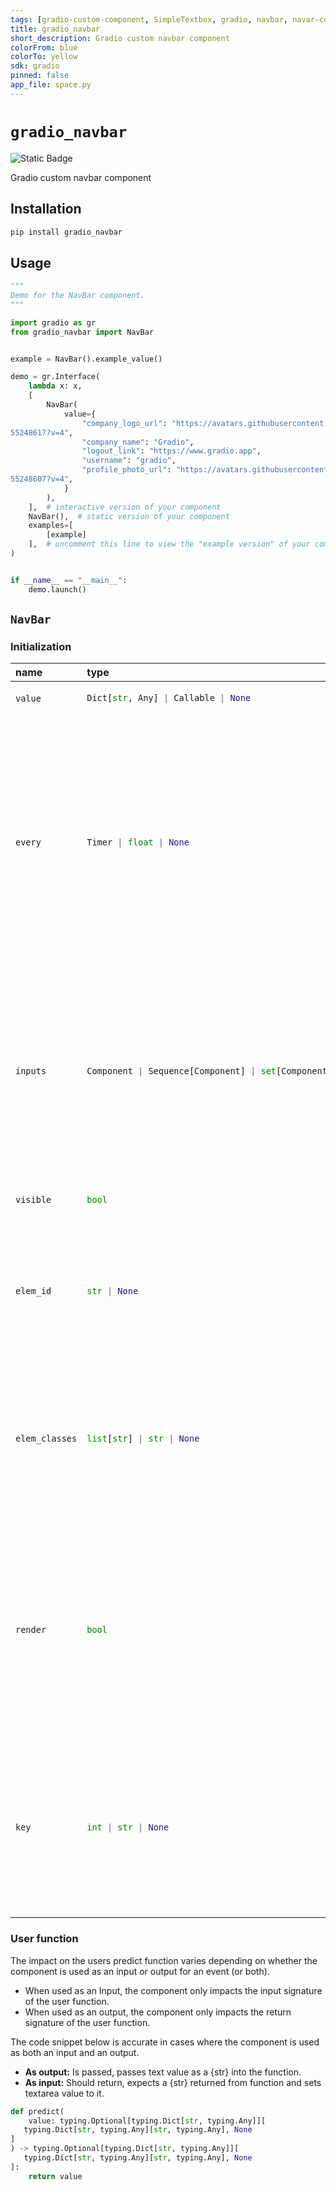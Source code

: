 ```yaml
---
tags: [gradio-custom-component, SimpleTextbox, gradio, navbar, navar-component, gradio-navbar, UI-component]
title: gradio_navbar
short_description: Gradio custom navbar component
colorFrom: blue
colorTo: yellow
sdk: gradio
pinned: false
app_file: space.py
---
```


# `gradio_navbar`
<img alt="Static Badge" src="https://img.shields.io/badge/version%20-%200.0.1%20-%20orange">  

Gradio custom navbar component

## Installation

```bash
pip install gradio_navbar
```

## Usage

```python
"""
Demo for the NavBar component.
"""

import gradio as gr
from gradio_navbar import NavBar


example = NavBar().example_value()

demo = gr.Interface(
    lambda x: x,
    [
        NavBar(
            value={
                "company_logo_url": "https://avatars.githubusercontent.com/u/\
55248617?v=4",
                "company_name": "Gradio",
                "logout_link": "https://www.gradio.app",
                "username": "gradio",
                "profile_photo_url": "https://avatars.githubusercontent.com/u/\
55248607?v=4",
            }
        ),
    ],  # interactive version of your component
    NavBar(),  # static version of your component
    examples=[
        [example]
    ],  # uncomment this line to view the "example version" of your component
)


if __name__ == "__main__":
    demo.launch()

```

## `NavBar`

### Initialization

<table>
<thead>
<tr>
<th align="left">name</th>
<th align="left" style="width: 25%;">type</th>
<th align="left">default</th>
<th align="left">description</th>
</tr>
</thead>
<tbody>
<tr>
<td align="left"><code>value</code></td>
<td align="left" style="width: 25%;">

```python
Dict[str, Any] | Callable | None
```

</td>
<td align="left"><code>None</code></td>
<td align="left">None</td>
</tr>

<tr>
<td align="left"><code>every</code></td>
<td align="left" style="width: 25%;">

```python
Timer | float | None
```

</td>
<td align="left"><code>None</code></td>
<td align="left">Continously calls `value` to recalculate it if `value` is a function (has no effect otherwise). Can provide a Timer whose tick resets `value`, or a float that provides the regular interval for the reset Timer.</td>
</tr>

<tr>
<td align="left"><code>inputs</code></td>
<td align="left" style="width: 25%;">

```python
Component | Sequence[Component] | set[Component] | None
```

</td>
<td align="left"><code>None</code></td>
<td align="left">Components that are used as inputs to calculate `value` if `value` is a function (has no effect otherwise). `value` is recalculated any time the inputs change.</td>
</tr>

<tr>
<td align="left"><code>visible</code></td>
<td align="left" style="width: 25%;">

```python
bool
```

</td>
<td align="left"><code>True</code></td>
<td align="left">If False, component will be hidden.</td>
</tr>

<tr>
<td align="left"><code>elem_id</code></td>
<td align="left" style="width: 25%;">

```python
str | None
```

</td>
<td align="left"><code>None</code></td>
<td align="left">An optional string that is assigned as the id of this component in the HTML DOM. Can be used for targeting CSS styles.</td>
</tr>

<tr>
<td align="left"><code>elem_classes</code></td>
<td align="left" style="width: 25%;">

```python
list[str] | str | None
```

</td>
<td align="left"><code>None</code></td>
<td align="left">An optional list of strings that are assigned as the classes of this component in the HTML DOM. Can be used for targeting CSS styles.</td>
</tr>

<tr>
<td align="left"><code>render</code></td>
<td align="left" style="width: 25%;">

```python
bool
```

</td>
<td align="left"><code>True</code></td>
<td align="left">If False, component will not render be rendered in the Blocks context. Should be used if the intention is to assign event listeners now but render the component later.</td>
</tr>

<tr>
<td align="left"><code>key</code></td>
<td align="left" style="width: 25%;">

```python
int | str | None
```

</td>
<td align="left"><code>None</code></td>
<td align="left">if assigned, will be used to assume identity across a re-render. Components that have the same key across a re-render will have their value preserved.</td>
</tr>
</tbody></table>




### User function

The impact on the users predict function varies depending on whether the component is used as an input or output for an event (or both).

- When used as an Input, the component only impacts the input signature of the user function.
- When used as an output, the component only impacts the return signature of the user function.

The code snippet below is accurate in cases where the component is used as both an input and an output.

- **As output:** Is passed, passes text value as a {str} into the function.
- **As input:** Should return, expects a {str} returned from function and sets textarea value to it.

 ```python
 def predict(
     value: typing.Optional[typing.Dict[str, typing.Any]][
    typing.Dict[str, typing.Any][str, typing.Any], None
]
 ) -> typing.Optional[typing.Dict[str, typing.Any]][
    typing.Dict[str, typing.Any][str, typing.Any], None
]:
     return value
 ```
 
